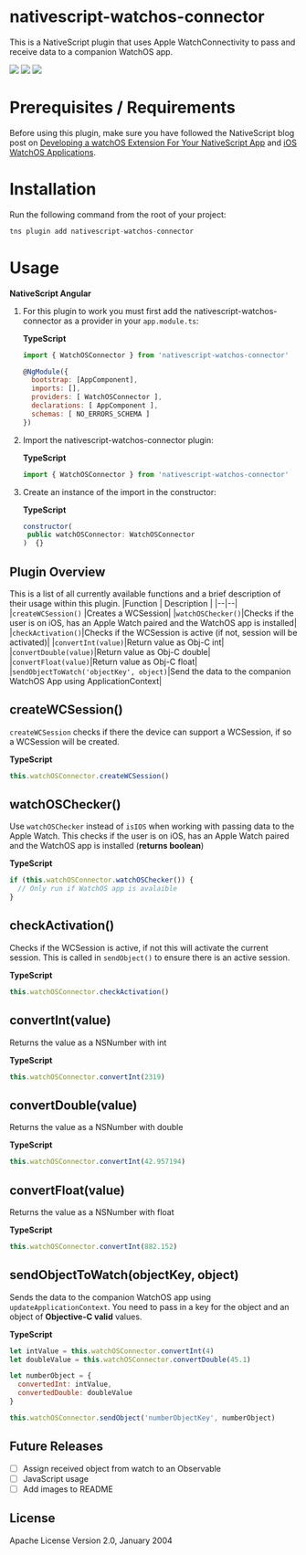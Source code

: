 # nativescript-watchos-connector

This is a NativeScript plugin that uses Apple WatchConnectivity to pass and receive data to a companion WatchOS app.

[![](https://img.shields.io/npm/v/nativescript-watchos-connector?style=for-the-badge)](https://www.npmjs.com/package/nativescript-watchos-connector) [![](https://img.shields.io/github/downloads/reecereynolds/nativescript-watchos-connector/total?style=for-the-badge)](https://github.com/ReeceReynolds/nativescript-watchos-connector/) [![](https://img.shields.io/github/issues/reecereynolds/nativescript-watchos-connector?style=for-the-badge)](https://github.com/ReeceReynolds/nativescript-watchos-connector/issues)

# Prerequisites / Requirements

Before using this plugin, make sure you have followed the NativeScript blog post on [Developing a watchOS Extension For Your NativeScript App](https://www.nativescript.org/blog/developing-a-watchos-extension-for-your-nativescript-app) and [iOS WatchOS Applications](https://docs.nativescript.org/angular/tooling/ios-watch-apps).

# Installation

Run the following command from the root of your project:

```javascript
tns plugin add nativescript-watchos-connector
```

# Usage

**NativeScript Angular**

1. For this plugin to work you must first add the nativescript-watchos-connector as a provider in your `app.module.ts`:

   **TypeScript**

   ```javascript
   import { WatchOSConnector } from 'nativescript-watchos-connector'

   @NgModule({
     bootstrap: [AppComponent],
     imports: [],
     providers: [ WatchOSConnector ],
     declarations: [ AppComponent ],
     schemas: [ NO_ERRORS_SCHEMA ]
   })
   ```

2. Import the nativescript-watchos-connector plugin:

   **TypeScript**

   ```javascript
   import { WatchOSConnector } from 'nativescript-watchos-connector'
   ```

3. Create an instance of the import in the constructor:

   **TypeScript**

   ```javascript
   constructor(
    public watchOSConnector: WatchOSConnector
   )  {}
   ```

## Plugin Overview

This is a list of all currently available functions and a brief description of their usage within this plugin.
|Function | Description |
|--|--|
|`createWCSession()` |Creates a WCSession|
|`watchOSChecker()`|Checks if the user is on iOS, has an Apple Watch paired and the WatchOS app is installed|
|`checkActivation()`|Checks if the WCSession is active (if not, session will be activated)|
|`convertInt(value)`|Return value as Obj-C int|
|`convertDouble(value)`|Return value as Obj-C double|
|`convertFloat(value)`|Return value as Obj-C float|
|`sendObjectToWatch('objectKey', object)`|Send the data to the companion WatchOS App using ApplicationContext|

## createWCSession()

`createWCSession` checks if there the device can support a WCSession, if so a WCSession will be created.

**TypeScript**

```javascript
this.watchOSConnector.createWCSession()
```

## watchOSChecker()

Use `watchOSChecker` instead of `isIOS` when working with passing data to the Apple Watch. This checks if the user is on iOS, has an Apple Watch paired and the WatchOS app is installed (**returns boolean**)

**TypeScript**

```javascript
if (this.watchOSConnector.watchOSChecker()) {
  // Only run if WatchOS app is avalaible
}
```

## checkActivation()

Checks if the WCSession is active, if not this will activate the current session. This is called in `sendObject()` to ensure there is an active session.

**TypeScript**

```javascript
this.watchOSConnector.checkActivation()
```

## convertInt(value)

Returns the value as a NSNumber with int

**TypeScript**

```javascript
this.watchOSConnector.convertInt(2319)
```

## convertDouble(value)

Returns the value as a NSNumber with double

**TypeScript**

```javascript
this.watchOSConnector.convertInt(42.957194)
```

## convertFloat(value)

Returns the value as a NSNumber with float

**TypeScript**

```javascript
this.watchOSConnector.convertInt(882.152)
```

## sendObjectToWatch(objectKey, object)

Sends the data to the companion WatchOS app using `updateApplicationContext`. You need to pass in a key for the object and an object of **Objective-C valid** values.

**TypeScript**

```javascript
let intValue = this.watchOSConnector.convertInt(4)
let doubleValue = this.watchOSConnector.convertDouble(45.1)

let numberObject = {
  convertedInt: intValue,
  convertedDouble: doubleValue
}

this.watchOSConnector.sendObject('numberObjectKey', numberObject)
```

## Future Releases

- [ ] Assign received object from watch to an Observable
- [ ] JavaScript usage
- [ ] Add images to README

## License

Apache License Version 2.0, January 2004
